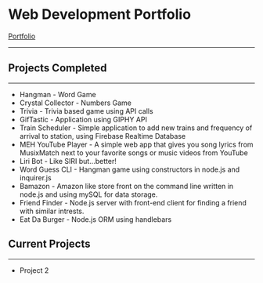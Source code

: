 # Web Development Portfolio

[Portfolio](https://defiledspec.herokuapp.com/)

---

## Projects Completed

---

* Hangman - Word Game
* Crystal Collector - Numbers Game
* Trivia - Trivia based game using API calls
* GifTastic - Application using GIPHY API
* Train Scheduler - Simple application to add new trains and frequency of arrival to station, using Firebase Realtime Database
* MEH YouTube Player - A simple web app that gives you song lyrics from MusixMatch next to your favorite songs or music videos from YouTube
* Liri Bot - Like SIRI but...better!
* Word Guess CLI - Hangman game using constructors in node.js and inquirer.js
* Bamazon - Amazon like store front on the command line written in node.js and using mySQL for data storage.
* Friend Finder - Node.js server with front-end client for finding a friend with similar intrests.
* Eat Da Burger - Node.js ORM using handlebars

## Current Projects

---

* Project 2